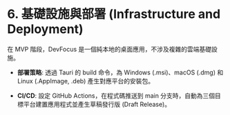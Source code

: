 # 6. 基礎設施與部署 (Infrastructure and Deployment)

在 MVP 階段，DevFocus 是一個純本地的桌面應用，不涉及複雜的雲端基礎設施。

- **部署策略**: 透過 Tauri 的 build 命令，為 Windows (.msi)、macOS (.dmg) 和 Linux (.AppImage, .deb) 產生對應平台的安裝包。

- **CI/CD**: 設定 GitHub Actions，在程式碼推送到 main 分支時，自動為三個目標平台建置應用程式並產生草稿發行版 (Draft Release)。
